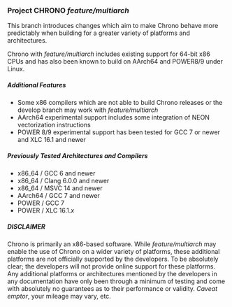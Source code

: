 ### Project CHRONO _feature/multiarch_

This branch introduces changes which aim to make Chrono behave more predictably when building for
a greater variety of platforms and architectures. 

Chrono with _feature/multiarch_ includes existing support for 64-bit x86 CPUs and has also been known to
build on AArch64 and POWER8/9 under Linux.

##### Additional Features
- Some x86 compilers which are not able to build Chrono releases or the develop branch may work with _feature/multiarch_
- AArch64 experimental support includes some integration of NEON vectorization instructions
- POWER 8/9 experimental support has been tested for GCC 7 or newer and XLC 16.1 and newer

##### Previously Tested Architectures and Compilers
- x86_64 / GCC 6 and newer
- x86_64 / Clang 6.0.0 and newer
- x86_64 / MSVC 14 and newer
- AArch64 / GCC 7 and newer
- POWER / GCC 7
- POWER / XLC 16.1._x_



##### **DISCLAIMER**

Chrono is primarily an x86-based software. While _feature/multiarch_ may enable the use of Chrono
on a wider variety of platforms, these additional platforms are not officially supported by the developers. 
To be absolutely clear; the developers will not provide online support for these platforms.
Any additional platforms or architectures mentioned by the developers in any documentation have only been through a
minimum of testing and come with absolutely no guarantees as to their performance or validity. 
_Caveat emptor_, your mileage may vary, etc.
